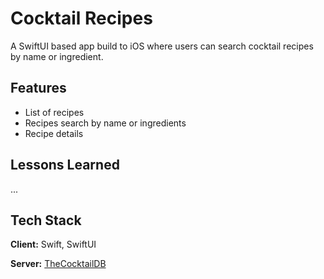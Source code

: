 # Cocktail Recipes

A SwiftUI based app build to iOS where users can search cocktail recipes by name or ingredient.


## Features
- List of recipes
- Recipes search by name or ingredients
- Recipe details


## Lessons Learned

...


## Tech Stack

**Client:** Swift, SwiftUI

**Server:** [TheCocktailDB](https://www.thecocktaildb.com/api.php)

